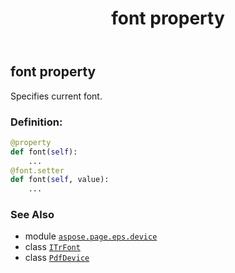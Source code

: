 ﻿---
title: font property
second_title: Aspose.Page for Python via .NET API References
description: 
type: docs
weight: 700
url: /python-net/aspose.page.eps.device/pdfdevice/font/
is_root: false
---

## font property


Specifies current font.
### Definition:
```python
@property
def font(self):
    ...
@font.setter
def font(self, value):
    ...
```

### See Also
* module [`aspose.page.eps.device`](../../)
* class [`ITrFont`](/page/python-net/aspose.page/itrfont)
* class [`PdfDevice`](/page/python-net/aspose.page.eps.device/pdfdevice)
